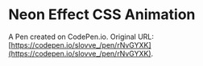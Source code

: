 # Neon Effect CSS Animation

A Pen created on CodePen.io. Original URL: [https://codepen.io/slovve_/pen/rNvGYXK](https://codepen.io/slovve_/pen/rNvGYXK).

